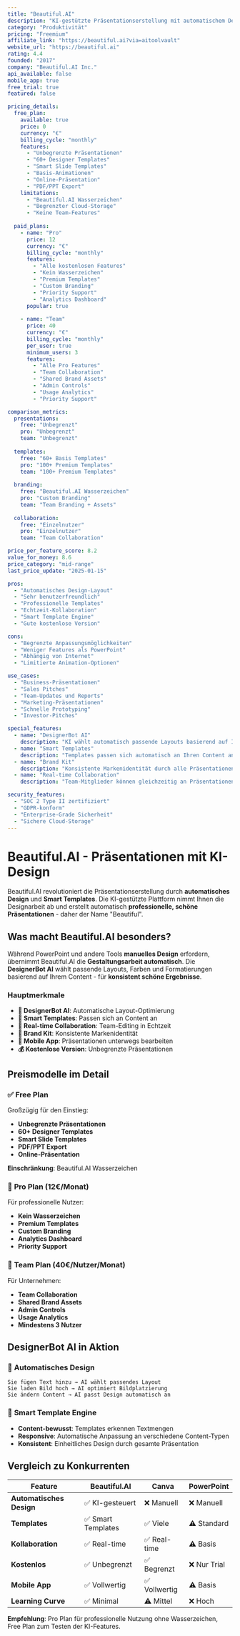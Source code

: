 ```yaml
---
title: "Beautiful.AI"
description: "KI-gestützte Präsentationserstellung mit automatischem Design und Smart Templates"
category: "Produktivität"
pricing: "Freemium"
affiliate_link: "https://beautiful.ai?via=aitoolvault"
website_url: "https://beautiful.ai"
rating: 4.4
founded: "2017"
company: "Beautiful.AI Inc."
api_available: false
mobile_app: true
free_trial: true
featured: false

pricing_details:
  free_plan:
    available: true
    price: 0
    currency: "€"
    billing_cycle: "monthly"
    features:
      - "Unbegrenzte Präsentationen"
      - "60+ Designer Templates"
      - "Smart Slide Templates"
      - "Basis-Animationen"
      - "Online-Präsentation"
      - "PDF/PPT Export"
    limitations:
      - "Beautiful.AI Wasserzeichen"
      - "Begrenzter Cloud-Storage"
      - "Keine Team-Features"
      
  paid_plans:
    - name: "Pro"
      price: 12
      currency: "€"
      billing_cycle: "monthly"
      features:
        - "Alle kostenlosen Features"
        - "Kein Wasserzeichen"
        - "Premium Templates"
        - "Custom Branding"
        - "Priority Support"
        - "Analytics Dashboard"
      popular: true
    
    - name: "Team"
      price: 40
      currency: "€"
      billing_cycle: "monthly"
      per_user: true
      minimum_users: 3
      features:
        - "Alle Pro Features"
        - "Team Collaboration"
        - "Shared Brand Assets"
        - "Admin Controls"
        - "Usage Analytics"
        - "Priority Support"

comparison_metrics:
  presentations:
    free: "Unbegrenzt"
    pro: "Unbegrenzt"
    team: "Unbegrenzt"
  
  templates:
    free: "60+ Basis Templates"
    pro: "100+ Premium Templates"
    team: "100+ Premium Templates"
  
  branding:
    free: "Beautiful.AI Wasserzeichen"
    pro: "Custom Branding"
    team: "Team Branding + Assets"
  
  collaboration:
    free: "Einzelnutzer"
    pro: "Einzelnutzer"
    team: "Team Collaboration"

price_per_feature_score: 8.2
value_for_money: 8.6
price_category: "mid-range"
last_price_update: "2025-01-15"

pros:
  - "Automatisches Design-Layout"
  - "Sehr benutzerfreundlich"
  - "Professionelle Templates"
  - "Echtzeit-Kollaboration"
  - "Smart Template Engine"
  - "Gute kostenlose Version"

cons:
  - "Begrenzte Anpassungsmöglichkeiten"
  - "Weniger Features als PowerPoint"
  - "Abhängig von Internet"
  - "Limitierte Animation-Optionen"

use_cases:
  - "Business-Präsentationen"
  - "Sales Pitches"
  - "Team-Updates und Reports"
  - "Marketing-Präsentationen"
  - "Schnelle Prototyping"
  - "Investor-Pitches"

special_features:
  - name: "DesignerBot AI"
    description: "KI wählt automatisch passende Layouts basierend auf Ihrem Content"
  - name: "Smart Templates"
    description: "Templates passen sich automatisch an Ihren Content an"
  - name: "Brand Kit"
    description: "Konsistente Markenidentität durch alle Präsentationen"
  - name: "Real-time Collaboration"
    description: "Team-Mitglieder können gleichzeitig an Präsentationen arbeiten"

security_features:
  - "SOC 2 Type II zertifiziert"
  - "GDPR-konform"
  - "Enterprise-Grade Sicherheit"
  - "Sichere Cloud-Storage"
---
```


# Beautiful.AI - Präsentationen mit KI-Design

Beautiful.AI revolutioniert die Präsentationserstellung durch **automatisches Design** und **Smart Templates**. Die KI-gestützte Plattform nimmt Ihnen die Designarbeit ab und erstellt automatisch **professionelle, schöne Präsentationen** - daher der Name "Beautiful".

## Was macht Beautiful.AI besonders?

Während PowerPoint und andere Tools **manuelles Design** erfordern, übernimmt Beautiful.AI die **Gestaltungsarbeit automatisch**. Die **DesignerBot AI** wählt passende Layouts, Farben und Formatierungen basierend auf Ihrem Content - für **konsistent schöne Ergebnisse**.

### Hauptmerkmale

- **🤖 DesignerBot AI**: Automatische Layout-Optimierung
- **🎨 Smart Templates**: Passen sich an Content an
- **👥 Real-time Collaboration**: Team-Editing in Echtzeit
- **🎯 Brand Kit**: Konsistente Markenidentität
- **📱 Mobile App**: Präsentationen unterwegs bearbeiten
- **💰 Kostenlose Version**: Unbegrenzte Präsentationen

## Preismodelle im Detail

### ✅ **Free Plan**
Großzügig für den Einstieg:
- **Unbegrenzte Präsentationen**
- **60+ Designer Templates**
- **Smart Slide Templates**
- **PDF/PPT Export**
- **Online-Präsentation**

**Einschränkung**: Beautiful.AI Wasserzeichen

### 🚀 **Pro Plan (12€/Monat)**
Für professionelle Nutzer:
- **Kein Wasserzeichen**
- **Premium Templates**
- **Custom Branding**
- **Analytics Dashboard**
- **Priority Support**

### 👥 **Team Plan (40€/Nutzer/Monat)**
Für Unternehmen:
- **Team Collaboration**
- **Shared Brand Assets**
- **Admin Controls**
- **Usage Analytics**
- **Mindestens 3 Nutzer**

## DesignerBot AI in Aktion

### 🤖 **Automatisches Design**
```
Sie fügen Text hinzu → AI wählt passendes Layout
Sie laden Bild hoch → AI optimiert Bildplatzierung
Sie ändern Content → AI passt Design automatisch an
```

### 🎨 **Smart Template Engine**
- **Content-bewusst**: Templates erkennen Textmengen
- **Responsive**: Automatische Anpassung an verschiedene Content-Typen
- **Konsistent**: Einheitliches Design durch gesamte Präsentation

## Vergleich zu Konkurrenten

| Feature | Beautiful.AI | Canva | PowerPoint |
|---------|--------------|-------|------------|
| **Automatisches Design** | ✅ KI-gesteuert | ❌ Manuell | ❌ Manuell |
| **Templates** | ✅ Smart Templates | ✅ Viele | ⚠️ Standard |
| **Kollaboration** | ✅ Real-time | ✅ Real-time | ⚠️ Basis |
| **Kostenlos** | ✅ Unbegrenzt | ✅ Begrenzt | ❌ Nur Trial |
| **Mobile App** | ✅ Vollwertig | ✅ Vollwertig | ⚠️ Basis |
| **Learning Curve** | ✅ Minimal | ⚠️ Mittel | ❌ Hoch |

**Empfehlung**: Pro Plan für professionelle Nutzung ohne Wasserzeichen, Free Plan zum Testen der KI-Features.
